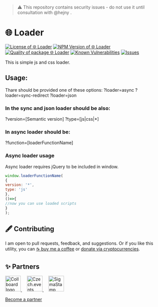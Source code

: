 > :warning: This repository contains security issues - do not use it until consultation with @hejny .

# 🌐 Loader

<!--Badges-->

[![License of 🌐 Loader](https://img.shields.io/github/license/hejny/loader.svg?style=flat)](https://github.com/hejny/loader/blob/master/LICENSE)
[![NPM Version of 🌐 Loader](https://badge.fury.io/js/loader.svg)](https://www.npmjs.com/package/loader)
[![Quality of package 🌐 Loader](https://packagequality.com/shield/loader.svg)](https://packagequality.com/#?package=loader)
[![Known Vulnerabilities](https://snyk.io/test/github/hejny/loader/badge.svg)](https://snyk.io/test/github/hejny/loader)
[![Issues](https://img.shields.io/github/issues/hejny/loader.svg?style=flat)](https://github.com/hejny/loader/issues)

<!--/Badges-->

This is simple js and css loader.

## Usage:

Thare should be provided one of these options:
?loader=async
?loader=sync-redirect
?loader=json

### In the sync and json loader should be also:
?version=[Semantic version]
?type=[js|css|*]

### In async loader should be:
?function=[loaderFunctionName]

### Async loader usage

Async loader requires jQuery to be included in window.

```javascript
window.loaderFunctionName(
{
version: '*',
type: 'js'
},
()=>{
//now you can use loaded scripts
}
);
```



<!--Contributing-->

## 🖋️ Contributing

I am open to pull requests, feedback, and suggestions. Or if you like this utility, you can [☕ buy me a coffee](https://www.buymeacoffee.com/hejny) or [donate via cryptocurrencies](https://github.com/hejny/hejny/blob/main/documents/crypto.md).

<!--/Contributing-->


<!--Partners-->

## ✨ Partners


<a href="https://collboard.com/">
<img src="https://collboard.fra1.cdn.digitaloceanspaces.com/assets/18.12.1/logo-small.png" alt="Collboard logo" width="50"  />
</a>
&nbsp;&nbsp;&nbsp;
<a href="https://czech.events/">
<img src="https://czech.events/design/logos/czech.events.transparent-logo.png" alt="Czech.events logo" width="50"  />
</a>
&nbsp;&nbsp;&nbsp;
<a href="https://sigmastamp.ml/">
<img src="https://www.sigmastamp.ml/sigmastamp-logo.white.svg" alt="SigmaStamp logo" width="50"  />
</a>


[Become a partner](https://www.pavolhejny.com/contact/)

<!--/Partners-->